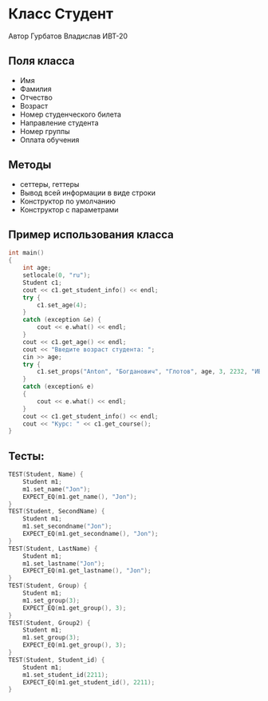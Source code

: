 # Класс Студент

Автор Гурбатов Владислав ИВТ-20

## Поля класса

* Имя
* Фамилия
* Отчество
* Возраст
* Номер студенческого билета
* Направление студента
* Номер группы
* Оплата обучения

## Методы

* сеттеры, геттеры
* Вывод всей информации в виде строки
* Конструктор по умолчанию
* Конструктор с параметрами

## Пример использования класса

``` c++
int main()
{
	int age;
	setlocale(0, "ru");
	Student c1;
	cout << c1.get_student_info() << endl;
	try	{
		c1.set_age(4);
	}
	catch (exception &e) {
		cout << e.what() << endl;
	}
	cout << c1.get_age() << endl;
	cout << "Введите возраст студента: ";
	cin >> age;
	try {
		c1.set_props("Anton", "Богданович", "Глотов", age, 3, 2232, "ИВТ-20", 0);
	}
	catch (exception& e)
	{
		cout << e.what() << endl;
	}
	cout << c1.get_student_info() << endl;
	cout << "Курс: " << c1.get_course();
}
```

## Тесты:

```C++
TEST(Student, Name) {
	Student m1;
	m1.set_name("Jon");
	EXPECT_EQ(m1.get_name(), "Jon");
}
TEST(Student, SecondName) {
	Student m1;
	m1.set_secondname("Jon");
	EXPECT_EQ(m1.get_secondname(), "Jon");
}
TEST(Student, LastName) {
	Student m1;
	m1.set_lastname("Jon");
	EXPECT_EQ(m1.get_lastname(), "Jon");
}
TEST(Student, Group) {
	Student m1;
	m1.set_group(3);
	EXPECT_EQ(m1.get_group(), 3);
}
TEST(Student, Group2) {
	Student m1;
	m1.set_group(3);
	EXPECT_EQ(m1.get_group(), 3);
}
TEST(Student, Student_id) {
	Student m1;
	m1.set_student_id(2211);
	EXPECT_EQ(m1.get_student_id(), 2211);
}
```
